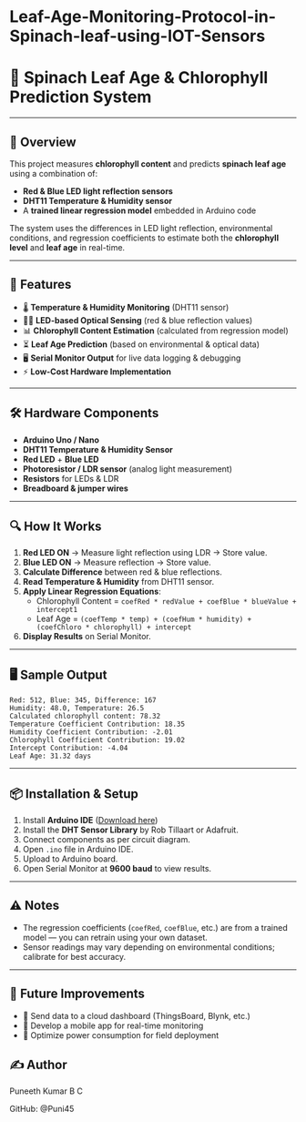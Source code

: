 # Leaf-Age-Monitoring-Protocol-in-Spinach-leaf-using-IOT-Sensors

# 🌱 Spinach Leaf Age & Chlorophyll Prediction System



---

## 📖 Overview
This project measures **chlorophyll content** and predicts **spinach leaf age** using a combination of:
- **Red & Blue LED light reflection sensors**
- **DHT11 Temperature & Humidity sensor**
- A **trained linear regression model** embedded in Arduino code

The system uses the differences in LED light reflection, environmental conditions, and regression coefficients to estimate both the **chlorophyll level** and **leaf age** in real-time.

---

## 🎯 Features
- 🌡 **Temperature & Humidity Monitoring** (DHT11 sensor)
- 🔴🔵 **LED-based Optical Sensing** (red & blue reflection values)
- 📊 **Chlorophyll Content Estimation** (calculated from regression model)
- ⏳ **Leaf Age Prediction** (based on environmental & optical data)
- 🖥 **Serial Monitor Output** for live data logging & debugging
- ⚡ **Low-Cost Hardware Implementation**

---

## 🛠 Hardware Components
- **Arduino Uno / Nano**
- **DHT11 Temperature & Humidity Sensor**
- **Red LED** + **Blue LED**
- **Photoresistor / LDR sensor** (analog light measurement)
- **Resistors** for LEDs & LDR
- **Breadboard & jumper wires**


---

## 🔍 How It Works
1. **Red LED ON** → Measure light reflection using LDR → Store value.
2. **Blue LED ON** → Measure reflection → Store value.
3. **Calculate Difference** between red & blue reflections.
4. **Read Temperature & Humidity** from DHT11 sensor.
5. **Apply Linear Regression Equations**:
   - Chlorophyll Content = `coefRed * redValue + coefBlue * blueValue + intercept1`
   - Leaf Age = `(coefTemp * temp) + (coefHum * humidity) + (coefChloro * chlorophyll) + intercept`
6. **Display Results** on Serial Monitor.

---

## 🖥 Sample Output
```
Red: 512, Blue: 345, Difference: 167
Humidity: 48.0, Temperature: 26.5
Calculated chlorophyll content: 78.32
Temperature Coefficient Contribution: 18.35
Humidity Coefficient Contribution: -2.01
Chlorophyll Coefficient Contribution: 19.02
Intercept Contribution: -4.04
Leaf Age: 31.32 days
```

---

## 📦 Installation & Setup
1. Install **Arduino IDE** ([Download here](https://www.arduino.cc/en/software))
2. Install the **DHT Sensor Library** by Rob Tillaart or Adafruit.
3. Connect components as per circuit diagram.
4. Open `.ino` file in Arduino IDE.
5. Upload to Arduino board.
6. Open Serial Monitor at **9600 baud** to view results.

---

## ⚠️ Notes
- The regression coefficients (`coefRed`, `coefBlue`, etc.) are from a trained model — you can retrain using your own dataset.
- Sensor readings may vary depending on environmental conditions; calibrate for best accuracy.



---

## 🌟 Future Improvements
- 📡 Send data to a cloud dashboard (ThingsBoard, Blynk, etc.)
- 📱 Develop a mobile app for real-time monitoring
- 🔋 Optimize power consumption for field deployment

## ✍️ Author
Puneeth Kumar B C

GitHub: @Puni45


